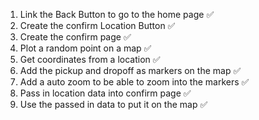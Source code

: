 1. Link the Back Button to go to the home page ✅
2. Create the confirm Location Button ✅
3. Create the confirm page ✅
4. Plot a random point on a map ✅
5. Get coordinates from a location ✅
6. Add the pickup and dropoff as markers on the map ✅
7. Add a auto zoom to be able to zoom into the markers ✅
8. Pass in location data into confirm page ✅
9. Use the passed in data to put it on the map ✅
